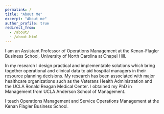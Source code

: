 ```yaml
---
permalink: /
title: "About Me"
excerpt: "About me"
author_profile: true
redirect_from:
  - /about/
  - /about.html
---
```


I am an Assistant Professor of Operations Management at the Kenan-Flagler Business School, University of North Carolina at Chapel Hill. 

In my research I design practical and implementable solutions which bring together operational and clinical data to aid hospital managers in their resource planning decisions. My research has been associated with major healthcare organizations such as the Veterans Health Administration and the UCLA Ronald Reagan Medical Center.  I obtained my PhD in Management from UCLA Anderson School of Management.

I teach Operations Management and Service Operations Management at the Kenan Flagler Business School.
